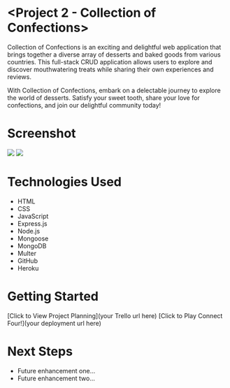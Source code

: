 # <Project 2 - Collection of Confections>
Collection of Confections is an exciting and delightful web application that brings together a diverse array of desserts and baked goods from various countries. This full-stack CRUD application allows users to explore and discover mouthwatering treats while sharing their own experiences and reviews.

With Collection of Confections, embark on a delectable journey to explore the world of desserts. Satisfy your sweet tooth, share your love for confections, and join our delightful community today!


# Screenshot

<img src="url to your image on imgur">
<img src="url to your image on imgur">

# Technologies Used

-  HTML
-  CSS
-  JavaScript
-  Express.js
-  Node.js
-  Mongoose
-  MongoDB
-  Multer
-  GitHub
-  Heroku

# Getting Started

[Click to View Project Planning](your Trello url here)
[Click to Play Connect Four!](your deployment url here)

# Next Steps

- Future enhancement one...
- Future enhancement two... 
